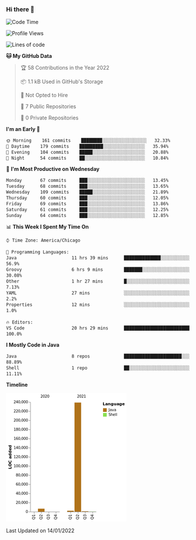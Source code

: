 ### Hi there 👋


<!--START_SECTION:waka-->
![Code Time](http://img.shields.io/badge/Code%20Time-1%2C967%20hrs%2048%20mins-blue)

![Profile Views](http://img.shields.io/badge/Profile%20Views-0-blue)

![Lines of code](https://img.shields.io/badge/From%20Hello%20World%20I%27ve%20Written-249%20Thousand%20lines%20of%20code-blue)

**🐱 My GitHub Data** 

> 🏆 58 Contributions in the Year 2022
 > 
> 📦 1.1 kB Used in GitHub's Storage 
 > 
> 🚫 Not Opted to Hire
 > 
> 📜 7 Public Repositories 
 > 
> 🔑 0 Private Repositories  
 > 
**I'm an Early 🐤** 

```text
🌞 Morning    161 commits    ████████░░░░░░░░░░░░░░░░░   32.33% 
🌆 Daytime    179 commits    █████████░░░░░░░░░░░░░░░░   35.94% 
🌃 Evening    104 commits    █████░░░░░░░░░░░░░░░░░░░░   20.88% 
🌙 Night      54 commits     ██░░░░░░░░░░░░░░░░░░░░░░░   10.84%

```
📅 **I'm Most Productive on Wednesday** 

```text
Monday       67 commits     ███░░░░░░░░░░░░░░░░░░░░░░   13.45% 
Tuesday      68 commits     ███░░░░░░░░░░░░░░░░░░░░░░   13.65% 
Wednesday    109 commits    █████░░░░░░░░░░░░░░░░░░░░   21.89% 
Thursday     60 commits     ███░░░░░░░░░░░░░░░░░░░░░░   12.05% 
Friday       69 commits     ███░░░░░░░░░░░░░░░░░░░░░░   13.86% 
Saturday     61 commits     ███░░░░░░░░░░░░░░░░░░░░░░   12.25% 
Sunday       64 commits     ███░░░░░░░░░░░░░░░░░░░░░░   12.85%

```


📊 **This Week I Spent My Time On** 

```text
⌚︎ Time Zone: America/Chicago

💬 Programming Languages: 
Java                     11 hrs 39 mins      ██████████████░░░░░░░░░░░   56.9% 
Groovy                   6 hrs 9 mins        ███████░░░░░░░░░░░░░░░░░░   30.08% 
Other                    1 hr 27 mins        █░░░░░░░░░░░░░░░░░░░░░░░░   7.13% 
YAML                     27 mins             ░░░░░░░░░░░░░░░░░░░░░░░░░   2.2% 
Properties               12 mins             ░░░░░░░░░░░░░░░░░░░░░░░░░   1.0%

🔥 Editors: 
VS Code                  20 hrs 29 mins      █████████████████████████   100.0%

```

**I Mostly Code in Java** 

```text
Java                     8 repos             ██████████████████████░░░   88.89% 
Shell                    1 repo              ██░░░░░░░░░░░░░░░░░░░░░░░   11.11%

```


**Timeline**

![Chart not found](https://raw.githubusercontent.com/powercasgamer/powercasgamer/master/charts/bar_graph.png) 


 Last Updated on 14/01/2022
<!--END_SECTION:waka-->
